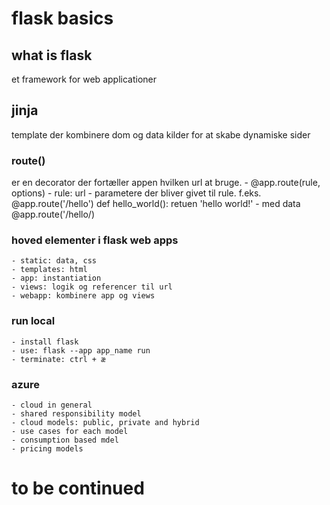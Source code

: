 # flask basics 
## what is flask
et framework for web applicationer
## jinja
template der kombinere dom og data kilder for at skabe dynamiske sider
### route()
er en decorator der fortæller appen hvilken url at bruge. 
    - @app.route(rule, options)
    - rule: url
    - parametere der bliver givet til rule.
    f.eks. @app.route('/hello')
        def hello_world():
            retuen 'hello world!'
    - med data 
        @app.route('/hello/)
### hoved elementer i flask web apps
    - static: data, css 
    - templates: html
    - app: instantiation
    - views: logik og referencer til url
    - webapp: kombinere app og views 
### run local
    - install flask 
    - use: flask --app app_name run
    - terminate: ctrl + æ
### azure
    - cloud in general
    - shared responsibility model
    - cloud models: public, private and hybrid
    - use cases for each model
    - consumption based mdel 
    - pricing models
# to be continued




